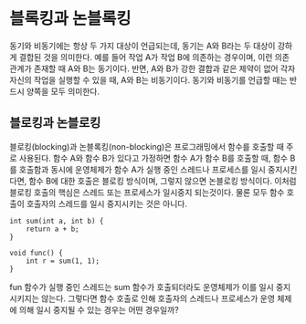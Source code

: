 # 블록킹과 논블록킹

동기와 비동기에는 항상 두 가지 대상이 언급되는데, 동기는 A와 B라는 두 대상이 강하게 결합된 것을 의미한다. 예를 들어 작업 A가 작업 B에 의존하는 경우이며, 이런 의존 관계가 존재할 때 A와 B는 동기이다. 반면, A와 B가 강한 결합과 같은 제약이 없어 각자 자신의 작업을 실행할 수 있을 때, A와 B는 비동기이다. 동기와 비동기를 언급할 때는 반드시 양쪽을 모두 의미한다. 

## 블로킹과 논블로킹
블로킹(blocking)과 논블록킹(non-blocking)은 프로그래밍에서 함수를 호출할 때 주로 사용된다. 함수 A와 함수 B가 있다고 가정하면 함수 A가 함수 B를 호출할 때, 함수 B를 호출함과 동시에 운영체제가 함수 A가 실행 중인 스레드나 프로세스를 일시 중지시킨다면, 함수 B에 대한 호출은 블로킹 방식이며, 그렇지 않으면 논블로킹 방식이다. 이처럼 블로킹 호출의 핵심은 스레드 또는 프로세스가 일시중지 되는것이다. 
물론 모두 함수 호출이 호출자의 스레드를 일시 중지시키는 것은 아니다. 
```
int sum(int a, int b) {
	return a + b;
}

void func() {
	int r = sum(1, 1);
}
```
fun 함수가 실행 중인 스레드는 sum 함수가 호출되더라도 운영체제가 이를 일시 중지시키지는 않는다. 그렇다면 함수 호출로 인해 호출자의 스레드나 프로세스가 운영 체제에 의해 일시 중지될 수 있는 경우는 어떤 경우일까?